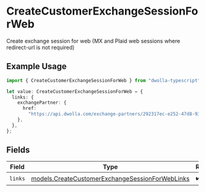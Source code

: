 # CreateCustomerExchangeSessionForWeb

Create exchange session for web (MX and Plaid web sessions where redirect-url is not required)

## Example Usage

```typescript
import { CreateCustomerExchangeSessionForWeb } from "dwolla-typescript";

let value: CreateCustomerExchangeSessionForWeb = {
  links: {
    exchangePartner: {
      href:
        "https://api.dwolla.com/exchange-partners/292317ec-e252-47d8-93c3-2d128e037aa4",
    },
  },
};
```

## Fields

| Field                                                                                                    | Type                                                                                                     | Required                                                                                                 | Description                                                                                              |
| -------------------------------------------------------------------------------------------------------- | -------------------------------------------------------------------------------------------------------- | -------------------------------------------------------------------------------------------------------- | -------------------------------------------------------------------------------------------------------- |
| `links`                                                                                                  | [models.CreateCustomerExchangeSessionForWebLinks](../models/createcustomerexchangesessionforweblinks.md) | :heavy_check_mark:                                                                                       | N/A                                                                                                      |